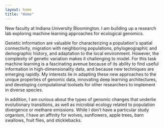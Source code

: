```yaml
---
layout: home
title: "Home"
---
```


New faculty at Indiana University Bloomington. I am building up a research lab exploring machine learning approaches for ecological genomics.

Genetic information are valuable for characterizing a population's spatial connectivity, migration with neighboring populations, phylogeographic and demographic history, and adaptation to the local environment. However, the complexity of genetic variation makes it challenging to model. For this task machine learning is a fascinating avenue because of its ability to find useful information in high-dimensionality data, and because new techniques are emerging rapidly. My interests lie in adapting these new approaches to the unique properties of genomic data, innovating deep learning architectures, and developing computational toolsets for other researchers to implement in diverse species.

In addition, I am curious about the types of genomic changes that underlie evolutionary transitions, as well as microbial ecology related to population divergence or methane emissions. While I don't have a particular study organism, I have an affinity for wolves, sunflowers, apple trees, barn swallows, fruit flies, and sticklebacks.




